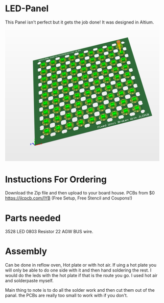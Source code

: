 # LED-Panel
This Panel isn't perfect but it gets the job done! It was designed in Altium. 
![PCB](panel.PNG)

# Instuctions For Ordering
Download the Zip file and then upload to your board house.
PCBs from $0 https://jlcpcb.com/IYB (Free Setup, Free Stencil and Coupons!) 

# Parts needed
3528 LED
0803 Resistor
22 AGW BUS wire.

# Assembly
Can be done in reflow oven, Hot plate or with hot air. If uing a hot plate you will only be able to do one side with it and then hand soldering the rest. I would do the leds with the hot plate if that is the route you go. I used hot air and solderpaste myself.

Main thing to note is to do all the solder work and then cut them out of the panal. the PCBs are really too small to work with if you don't.
